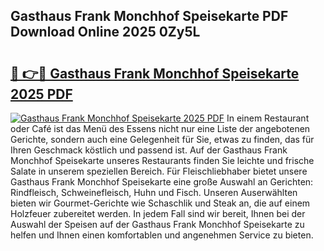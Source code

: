 ## Gasthaus Frank Monchhof Speisekarte PDF Download Online 2025 0Zy5L

# <h2><a href="http://gc65b33.nevu.top/?p=Gasthaus+Frank+Monchhof+Speisekarte">🔗 👉🔴 Gasthaus Frank Monchhof Speisekarte 2025 PDF</a></h2>

[![Gasthaus Frank Monchhof Speisekarte 2025 PDF](https://i.imgur.com/dBaPXMq.png)](http://gc65b33.nevu.top/?p=Gasthaus+Frank+Monchhof+Speisekarte)
In einem Restaurant oder Café ist das Menü des Essens nicht nur eine Liste der angebotenen Gerichte, sondern auch eine Gelegenheit für Sie, etwas zu finden, das für Ihren Geschmack köstlich und passend ist. Auf der Gasthaus Frank Monchhof Speisekarte unseres Restaurants finden Sie leichte und frische Salate in unserem speziellen Bereich. Für Fleischliebhaber bietet unsere Gasthaus Frank Monchhof Speisekarte eine große Auswahl an Gerichten: Rindfleisch, Schweinefleisch, Huhn und Fisch. Unseren Auserwählten bieten wir Gourmet-Gerichte wie Schaschlik und Steak an, die auf einem Holzfeuer zubereitet werden. In jedem Fall sind wir bereit, Ihnen bei der Auswahl der Speisen auf der Gasthaus Frank Monchhof Speisekarte zu helfen und Ihnen einen komfortablen und angenehmen Service zu bieten.
